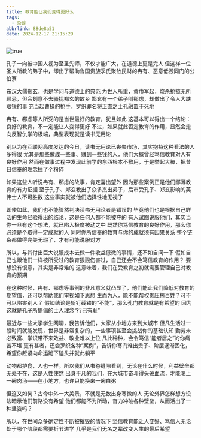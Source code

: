 ```yaml
---
title: 教育能让我们变得更好么
tags:
  - 杂谈
abbrlink: 88de8a51
date: 2024-12-17 21:15:29
---
```


![true](https://s2.loli.net/2024/12/17/yIqZQGpKjn5b7Mr.webp)

孔子一向被中国人视为至圣先师，不仅才能广大，在道德上更是完人
但这样一位圣人所教的弟子中，却出了帮助鲁国贵族季氏聚敛民财的冉有、恶意低毁同门的公伯寮

东汉大儒郑玄，也是学问与道德上的典范
为世人所重，黄巾军起，烧杀抢掠无所顾忌，但会刻意不去骚扰郑玄的故乡
郑玄有一个弟子叫郗虑，却做出了令人大跌眼镜的事
充当起曹操的枪手，罗织罪名将正直之士孔融置于死地

冉有、郗虑等人所受的是当世最好的教育，犹且如此
这基本可以得出一个结论：良好的教育，不一定能让人变得更好
不过，如果就此否定教育的作用，显然会走向反智仇学的极端，典型表现就是读书无用论

别以为在互联网高度发达的今日，读书无用论已丧失市场，其实抱持这种看法的人多得很
尤其是那些做成一些事、赚到一些钱的人，他们大概曾经笃信教育对人有良好作用
然而在做事过程中发现此前学的东西根本不敷用，于是举起大棒，把昔日信奉的理念捶了个粉碎

如果这些人听说冉有、郗虑的故事，肯定喜出望外
因为那些案例正是他们鄙薄教育的有力证据
至于孔子、郑玄教出了众多杰出弟子，后市受孔子、郑玄影响的英伟士人不可胜数
这些事实就被他们选择性地无视了

即使如此，我们也不能骤然判决读书无用论者是错误的
毕竟他们也是根据自己鲜活的生命经验得出的结论，这是任何人都不能被夺的
有人试图说服他们，其实当你一旦有这个想法，就已陷入极度被动之中
既然你笃信教育的良好作用，那么你必须是个取得一定成就的人
同时你所信奉的教育与你的成就须有因果关系
整个链条都做得完美无瑕了，才有可能说服对方

所以，与其付出巨大说服成本去做一件收益低微的事情，还不如自问一下
假如自己也跟他们一样被所受过的教育狠狠伤害过，自己还会不会笃信教育的作用？
要想没有恨意，其实是非常难的
这意味着，我们在受教育之初就需要管理自己对教育的预期

在这种时候，冉有、郗虑等事例的非凡意义就凸显了，他们能让我们降低对教育的期望值，还可以帮助我们审视如下思想
生而为人，能不能帮权贵压榨百姓？可不可以陷害别人？
假如结论是斩钉截铁的“不能”，那么孔门教育就是有希望的
因为这就是孔子所提倡的士人理念“行己有耻”

最近与一些大学学生网聊，我告诉他们，大家从小地方来到大城市
但凡生活过一段时间就能发现，世界是非常复杂的，一些事项甚至会挑战你的基础认知
勤劳未必致富、学识带不来效益、敬业难以上位
凡此种种，会令笃信“能者居之”的你痛苦不堪
更有甚者，还会罗织各种“案例”，告诉你寒门难出贵子、阶层逐渐固化，希望你赶紧向命运跪下磕头并就此躺平

动物都护食，人也一样。所以我们从书卷缝隙看到，无论在什么时候，利益壁垒都无处不在，这是人性使然
出身平凡的我们，在大城市奋斗得头破血流，才能喝上一碗肉汤——在小地方，也许只能换来一碗白粥

但这又如何？古今中外一大美景，不就是无数出身寒微的人
无论外界怎样想方设法暗示他们前路没有希望
他们都能不为所动，奋力冲破各种壁垒，从而活出了一种坚姿吗？

所以，在世间众多确定性不断被摧毁的情况下
坚信教育能让人变好、笃信人无论处于哪个阶段都需要折节进学
几乎是我们无名之辈改变人生的最后希望
